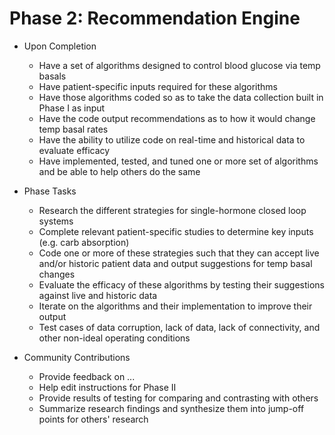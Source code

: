 # Phase 2: Recommendation Engine

* Upon Completion
    * Have a set of algorithms designed to control blood glucose via temp basals
    * Have patient-specific inputs required for these algorithms
    * Have those algorithms coded so as to take the data collection built in Phase I as input
    * Have the code output recommendations as to how it would change temp basal rates
    * Have the ability to utilize code on real-time and historical data to evaluate efficacy
    * Have implemented, tested, and tuned one or more set of algorithms and be able to help others do the same


* Phase Tasks
    * Research the different strategies for single-hormone closed loop systems
    * Complete relevant patient-specific studies to determine key inputs (e.g. carb absorption)
    * Code one or more of these strategies such that they can accept live and/or historic patient data and output suggestions for temp basal changes
    * Evaluate the efficacy of these algorithms by testing their suggestions against live and historic data
    * Iterate on the algorithms and their implementation to improve their output
    * Test cases of data corruption, lack of data, lack of connectivity, and other non-ideal operating conditions


* Community Contributions
    * Provide feedback on ...
    * Help edit instructions for Phase II
    * Provide results of testing for comparing and contrasting with others
    * Summarize research findings and synthesize them into jump-off points for others' research